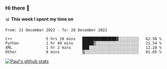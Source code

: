 ### Hi there 👋

📊 **This week I spent my time on**
<!--START_SECTION:waka-->

```text
From: 21 December 2022 - To: 28 December 2022

C++               5 hrs 18 mins   ███████████████▓░░░░░░░░░   62.58 %
Python            1 hr 49 mins    █████▒░░░░░░░░░░░░░░░░░░░   21.54 %
XML               1 hr 2 mins     ███░░░░░░░░░░░░░░░░░░░░░░   12.28 %
Other             8 mins          ▒░░░░░░░░░░░░░░░░░░░░░░░░   01.65 %
```

<!--END_SECTION:waka-->


[![Paul's github stats](https://github-readme-stats.vercel.app/api?username=mickeyouyou&theme=dracula&show_icons=true)](https://github.com/anuraghazra/github-readme-stats)
